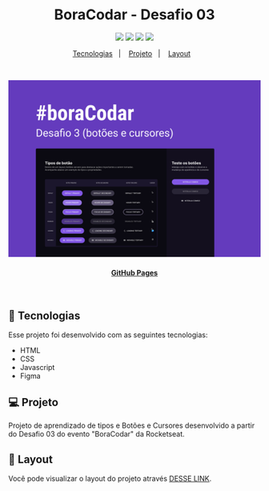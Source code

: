<h1 align="center">BoraCodar - Desafio 03</h1>

<p align="center">
  <a alt="HTML5">
    <img src="https://img.shields.io/badge/HTML5-E34F26?logo=html5&logoColor=fff&style=flat-square" />
  </a>
  <a alt="CSS3">
    <img src="https://img.shields.io/badge/CSS3-1572B6?logo=css3&logoColor=fff&style=flat-square" />
  </a>
  <a alt="Javascript">
    <img src="https://img.shields.io/badge/JavaScript-F7DF1E?logo=javascript&logoColor=000&style=flat-square" />
  </a>
  <a alt="Figma">
     <img src="https://img.shields.io/badge/Figma-F24E1E?style=for-the-badge&logo=figma&logoColor=white&style=flat-square" />
  </a>
</p>

<p align="center">
  <a href="#-tecnologias">Tecnologias</a>&nbsp;&nbsp;&nbsp;|&nbsp;&nbsp;&nbsp;
  <a href="#-projeto">Projeto</a>&nbsp;&nbsp;&nbsp;|&nbsp;&nbsp;&nbsp;
  <a href="#-layout">Layout</a>&nbsp;&nbsp;&nbsp;
</p>

<br>
<p align="center">
  <img alt="Imagem do projeto." src=".github/preview03.jpg" width="800px">
</p>

<h4 align="center">
  
  [GitHub Pages](https://gabrielcenteiofreitas.github.io/estudos-rocketseat-boracodar03-botoes_e_cursores/)
</h4>

<br>


## 🚀 Tecnologias

Esse projeto foi desenvolvido com as seguintes tecnologias:

- HTML
- CSS
- Javascript
- Figma


## 💻 Projeto

Projeto de aprendizado de tipos e Botões e Cursores desenvolvido a partir do Desafio 03 do evento "BoraCodar" da Rocketseat.

## 🔖 Layout

Você pode visualizar o layout do projeto através [DESSE LINK](https://www.figma.com/community/file/1197534710257750520).
